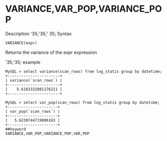 # VARIANCE,VAR_POP,VARIANCE_POP
Description
'35;'35;' 35; Syntax

`VARIANCE(expr)`


Returns the variance of the expr expression

'35;'35; example
```
MySQL > select variance(scan_rows) from log_statis group by datetime;
+-----------------------+
| variance(`scan_rows`) |
+-----------------------+
|    5.6183332881176211 |
+-----------------------+

MySQL > select var_pop(scan_rows) from log_statis group by datetime;
+----------------------+
| var_pop(`scan_rows`) |
+----------------------+
|   5.6230744719006163 |
+----------------------+
##keyword
VARIANCE,VAR_POP,VARIANCE_POP,VAR,POP
